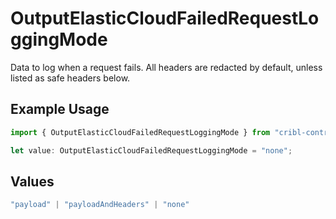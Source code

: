 # OutputElasticCloudFailedRequestLoggingMode

Data to log when a request fails. All headers are redacted by default, unless listed as safe headers below.

## Example Usage

```typescript
import { OutputElasticCloudFailedRequestLoggingMode } from "cribl-control-plane/models";

let value: OutputElasticCloudFailedRequestLoggingMode = "none";
```

## Values

```typescript
"payload" | "payloadAndHeaders" | "none"
```